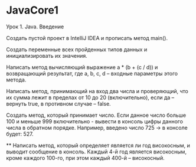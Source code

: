 # JavaCore1
Урок 1. Java. Введение

Создать пустой проект в IntelliJ IDEA и прописать метод main().

Создать переменные всех пройденных типов данных и инициализировать их значения.

Написать метод вычисляющий выражение a * (b + (c / d)) и возвращающий результат, где a, b, c, d – входные параметры этого метода.

Написать метод, принимающий на вход два числа и проверяющий, что их сумма лежит в пределах от 10 до 20 (включительно), если да – вернуть true, в противном случае – false.

Создать метод, который принимает число. Если данное число больше 100 и меньше 999 включительно - вывести в консоль цифры данного числа в обратном порядке. Например, введено число 725 -> в консоле будет: 527.

** Написать метод, который определяет является ли год високосным, и выводит сообщение в консоль. Каждый 4-й год является високосным, кроме каждого 100-го, при этом каждый 400-й – високосный.

